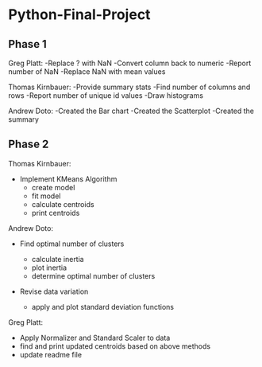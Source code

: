 # Python-Final-Project

## Phase 1

Greg Platt:
-Replace ? with NaN
-Convert column back to numeric
-Report number of NaN
-Replace NaN with mean values

Thomas Kirnbauer:
-Provide summary stats
-Find number of columns and rows
-Report number of unique id values
-Draw histograms

Andrew Doto: 
-Created the Bar chart
-Created the Scatterplot
-Created the summary

## Phase 2

Thomas Kirnbauer:
- Implement KMeans Algorithm 
  - create model
  - fit model
  - calculate centroids
  - print centroids
 
 Andrew Doto:
 - Find optimal number of clusters
   - calculate inertia
   - plot inertia
   - determine optimal number of clusters
 
 - Revise data variation
   - apply and plot standard deviation functions
 
 Greg Platt:
 - Apply Normalizer and Standard Scaler to data
 - find and print updated centroids based on above methods
 - update readme file
